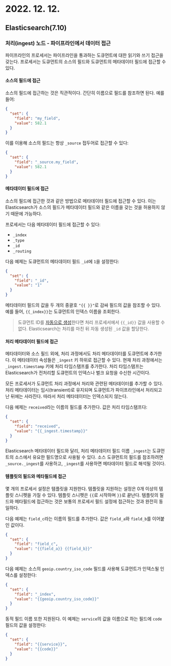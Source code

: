 # 2022. 12. 12.

## Elasticsearch(7.10)

### 처리(ingest) 노드 - 파이프라인에서 데이터 접근

파이프라인의 프로세서는 파이프라인을 통과하는 도큐먼트에 대한 읽기와 쓰기 접근을 갖는다. 프로세서는 도큐먼트의 소스의 필드와 도큐먼트의 메타데이터 필드에 접근할 수 있다.

#### 소스의 필드에 접근

소스의 필드에 접근하는 것은 직관적이다. 간단히 이름으로 필드를 참조하면 된다. 예를 들어:

```json
{
  "set": {
    "field": "my_field",
    "value": 582.1
  }
}
```

이를 이용해 소스의 필드는 항상 `_source` 접두어로 접근할 수 있다:

```json
{
  "set": {
    "field": "_source.my_field",
    "value": 582.1
  }
}
```

#### 메타데이터 필드에 접근

소스의 필드에 접근한 것과 같은 방법으로 메타데이터 필드에 접근할 수 있다. 이는 Elasticsearch가 소스의 필드가 메타데이터 필드와 같은 이름을 갖는 것을 허용하지 않기 때문에 가능하다.

프로세서는 다음 메타데이터 필드에 접근할 수 있다:

- `_index`
- `_type`
- `_id`
- `_routing`

다음 예제는 도큐먼트의 메타데이터 필드 `_id`에 `1`을 설정한다:

```json
{
  "set": {
    "field": "_id",
    "value": "1"
  }
}
```

메타데이터 필드의 값을 두 개의 중괄호 `"{{ }}"`로 감싸 필드의 값을 참조할 수 있다. 예를 들어, `{{_index}}`는 도큐먼트의 인덱스 이름을 조회한다.

> 도큐먼트 ID를 [자동으로 생성][generate-doc-id-automatically]한다면 처리 프로세서에서 `{{_id}}` 값을 사용할 수 없다. Elasticsearch는 처리를 마친 뒤 자동 생성된 `_id` 값을 할당한다.

#### 처리 메타데이터 필드에 접근

메타데이터와 소스 필드 외에, 처리 과정에서도 처리 메타데이터를 도큐먼트에 추가한다. 이 메타데이터 속성들은 `_ingest` 키 하위로 접근할 수 있다. 현재 처리 과정에서는 `_ingest.timestamp` 키에 처리 타임스탬프를 추가한다. 처리 타임스탬프는 Elasticsearch가 전처리할 도큐먼트의 인덱스나 벌크 요청을 수신한 시간이다.

모든 프로세서가 도큐먼트 처리 과정에서 처리와 관련된 메타데이터를 추가할 수 있다. 처리 메타데이터는 임시(transient)로 유지되며 도큐먼트가 파이프라인에서 처리되고 난 뒤에는 사라진다. 따라서 처리 메타데이터는 인덱스되지 않는다.

다음 예제는 `received`라는 이름의 필드를 추가한다. 값은 처리 타임스탬프다:

```json
{
  "set": {
    "field": "received",
    "value": "{{_ingest.timestamp}}"
  }
}
```

Elasticsearch 메타데이터 필드와 달리, 처리 메타데이터 필드 이름 `_ingest`는 도큐먼트의 소스에서 유요한 필드명으로 사용될 수 있다. 소스 도큐먼트의 필드를 참조하려면 `_source._ingest`를 사용하고, `_ingest`를 사용하면 메타데이터 필드로 해석될 것이다.

#### 템플릿의 필드와 메타필드에 접근

몇 개의 프로세서 설정은 템플릿을 지원한다. 템플릿을 지원하는 설정은 0개 이상의 템플릿 스니펫을 가질 수 있다. 템플릿 스니펫은 `{{`로 시작하며 `}}`로 끝난다. 템플릿의 필드와 메타필드에 접근하는 것은 보통의 프로세서 필드 설정에 접근하는 것과 완전히 동일하다.

다음 예제는 `field_c`라는 이름의 필드를 추가한다. 값은 `field_a`와 `field_b`를 이어붙인 값이다.

```json
{
  "set": {
    "field": "field_c",
    "value": "{{field_a}} {{field_b}}"
  }
}
```

다음 예제는 소스의 `geoip.country_iso_code` 필드를 사용해 도큐먼트가 인덱스될 인덱스를 설정한다:

```json
{
  "set": {
    "field": "_index",
    "value": "{{geoip.country_iso_code}}"
  }
}
```

동적 필드 이름 또한 지원된다. 이 예제는 `service`의 값을 이름으로 하는 필드에 `code` 필드의 값을 설정한다:

```json
{
  "set": {
    "field": "{{service}}",
    "value": "{{code}}"
  }
}
```





[generate-doc-id-automatically]: https://www.elastic.co/guide/en/elasticsearch/reference/7.10/docs-index_.html#create-document-ids-automatically